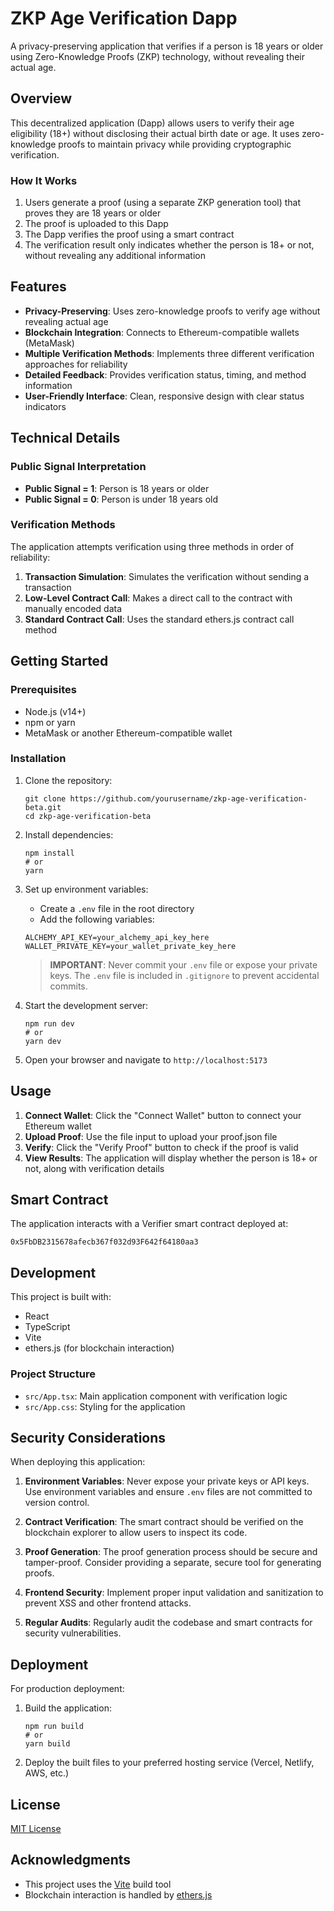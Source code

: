 # ZKP Age Verification Dapp

A privacy-preserving application that verifies if a person is 18 years or older using Zero-Knowledge Proofs (ZKP) technology, without revealing their actual age.

## Overview

This decentralized application (Dapp) allows users to verify their age eligibility (18+) without disclosing their actual birth date or age. It uses zero-knowledge proofs to maintain privacy while providing cryptographic verification.

### How It Works

1. Users generate a proof (using a separate ZKP generation tool) that proves they are 18 years or older
2. The proof is uploaded to this Dapp
3. The Dapp verifies the proof using a smart contract
4. The verification result only indicates whether the person is 18+ or not, without revealing any additional information

## Features

- **Privacy-Preserving**: Uses zero-knowledge proofs to verify age without revealing actual age
- **Blockchain Integration**: Connects to Ethereum-compatible wallets (MetaMask)
- **Multiple Verification Methods**: Implements three different verification approaches for reliability
- **Detailed Feedback**: Provides verification status, timing, and method information
- **User-Friendly Interface**: Clean, responsive design with clear status indicators

## Technical Details

### Public Signal Interpretation

- **Public Signal = 1**: Person is 18 years or older
- **Public Signal = 0**: Person is under 18 years old

### Verification Methods

The application attempts verification using three methods in order of reliability:

1. **Transaction Simulation**: Simulates the verification without sending a transaction
2. **Low-Level Contract Call**: Makes a direct call to the contract with manually encoded data
3. **Standard Contract Call**: Uses the standard ethers.js contract call method

## Getting Started

### Prerequisites

- Node.js (v14+)
- npm or yarn
- MetaMask or another Ethereum-compatible wallet

### Installation

1. Clone the repository:
   ```
   git clone https://github.com/yourusername/zkp-age-verification-beta.git
   cd zkp-age-verification-beta
   ```

2. Install dependencies:
   ```
   npm install
   # or
   yarn
   ```

3. Set up environment variables:
   - Create a `.env` file in the root directory
   - Add the following variables:
   ```
   ALCHEMY_API_KEY=your_alchemy_api_key_here
   WALLET_PRIVATE_KEY=your_wallet_private_key_here
   ```
   
   > **IMPORTANT**: Never commit your `.env` file or expose your private keys. The `.env` file is included in `.gitignore` to prevent accidental commits.

4. Start the development server:
   ```
   npm run dev
   # or
   yarn dev
   ```

5. Open your browser and navigate to `http://localhost:5173`

## Usage

1. **Connect Wallet**: Click the "Connect Wallet" button to connect your Ethereum wallet
2. **Upload Proof**: Use the file input to upload your proof.json file
3. **Verify**: Click the "Verify Proof" button to check if the proof is valid
4. **View Results**: The application will display whether the person is 18+ or not, along with verification details

## Smart Contract

The application interacts with a Verifier smart contract deployed at:
```
0x5FbDB2315678afecb367f032d93F642f64180aa3
```

## Development

This project is built with:

- React
- TypeScript
- Vite
- ethers.js (for blockchain interaction)

### Project Structure

- `src/App.tsx`: Main application component with verification logic
- `src/App.css`: Styling for the application

## Security Considerations

When deploying this application:

1. **Environment Variables**: Never expose your private keys or API keys. Use environment variables and ensure `.env` files are not committed to version control.

2. **Contract Verification**: The smart contract should be verified on the blockchain explorer to allow users to inspect its code.

3. **Proof Generation**: The proof generation process should be secure and tamper-proof. Consider providing a separate, secure tool for generating proofs.

4. **Frontend Security**: Implement proper input validation and sanitization to prevent XSS and other frontend attacks.

5. **Regular Audits**: Regularly audit the codebase and smart contracts for security vulnerabilities.

## Deployment

For production deployment:

1. Build the application:
   ```
   npm run build
   # or
   yarn build
   ```

2. Deploy the built files to your preferred hosting service (Vercel, Netlify, AWS, etc.)

## License

[MIT License](LICENSE)

## Acknowledgments

- This project uses the [Vite](https://vitejs.dev/) build tool
- Blockchain interaction is handled by [ethers.js](https://docs.ethers.org/)
